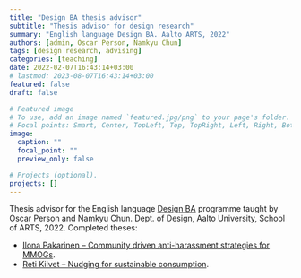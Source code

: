 ```yaml
---
title: "Design BA thesis advisor"
subtitle: "Thesis advisor for design research"
summary: "English language Design BA. Aalto ARTS, 2022"
authors: [admin, Oscar Person, Namkyu Chun]
tags: [design research, advising]
categories: [teaching]
date: 2022-02-07T16:43:14+03:00
# lastmod: 2023-08-07T16:43:14+03:00
featured: false
draft: false

# Featured image
# To use, add an image named `featured.jpg/png` to your page's folder.
# Focal points: Smart, Center, TopLeft, Top, TopRight, Left, Right, BottomLeft, Bottom, BottomRight.
image:
  caption: ""
  focal_point: ""
  preview_only: false

# Projects (optional).
projects: []
---
```


Thesis advisor for the English language [Design BA](https://www.aalto.fi/en/study-options/design-bachelor-of-arts-master-of-arts-art-and-design) programme taught by Oscar Person and Namkyu Chun. Dept. of Design, Aalto University, School of ARTS, 2022. Completed theses: 
- [Ilona Pakarinen – Community driven anti-harassment strategies for MMOGs](https://aaltodoc.aalto.fi/handle/123456789/115534).
- [Reti Kilvet – Nudging for sustainable consumption](https://aaltodoc.aalto.fi/handle/123456789/119014).